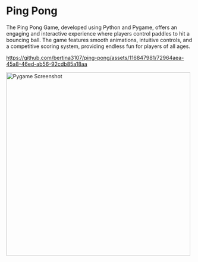 # Ping Pong

The Ping Pong Game, developed using Python and Pygame, offers an engaging and interactive experience where players control paddles to hit a bouncing ball. The game features smooth animations, intuitive controls, and a competitive scoring system, providing endless fun for players of all ages.

https://github.com/bertina3107/ping-pong/assets/116847981/72964aea-45a8-46ed-ab56-92cdb85a18aa

<img width="495" alt="Pygame Screenshot" src="https://github.com/bertina3107/ping-pong/assets/116847981/e21100cf-ccf5-4e97-b2a1-7dd50610ec07">
